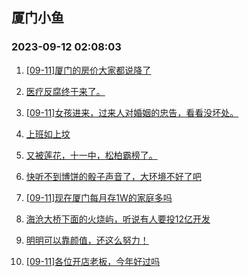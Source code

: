 ## 厦门小鱼 
### 2023-09-12 02:08:03

1. [[09-11]厦门的房价大家都说降了](http://bbs.xmfish.com/read-htm-tid-18069904.html)

2. [医疗反腐终于来了。](http://bbs.xmfish.com/read-htm-tid-18070077.html)

3. [[09-11]女孩进来，过来人对婚姻的忠告，看看没坏处。](http://bbs.xmfish.com/read-htm-tid-18070033.html)

4. [上班如上坟](http://bbs.xmfish.com/read-htm-tid-18069962.html)

5. [又被莲花，十一中，松柏霸榜了。](http://bbs.xmfish.com/read-htm-tid-18070097.html)

6. [快听不到博饼的骰子声音了，大环境不好了吧](http://bbs.xmfish.com/read-htm-tid-18070244.html)

7. [[09-11]现在厦门每月存1W的家庭多吗](http://bbs.xmfish.com/read-htm-tid-18069999.html)

8. [海沧大桥下面的火烧屿，听说有人要投12亿开发](http://bbs.xmfish.com/read-htm-tid-18070079.html)

9. [明明可以靠颜值，还这么努力！](http://bbs.xmfish.com/read-htm-tid-18070219.html)

10. [[09-11]各位开店老板，今年好过吗](http://bbs.xmfish.com/read-htm-tid-18070106.html)


